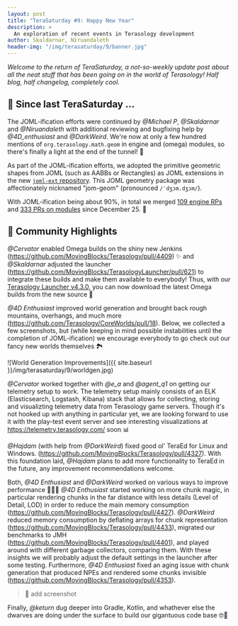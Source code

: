 ```yaml
---
layout: post
title: "TeraSaturday #9: Happy New Year"
description: >
  An exploration of recent events in Terasology development
author: Skaldarnar, Niruandaleth
header-img: "/img/terasaturday/9/banner.jpg"
---
```


_Welcome to the return of TeraSaturday, a not-so-weekly update post about all the neat stuff that has been going on in
the world of Terasology! Half blog, half changelog, completely cool._

## 📰 Since last TeraSaturday ...

The JOML-ification efforts were continued by _@Michael P_, _@Skaldarnar_ and _@Niruandaleth_ with additional reviewing and bugfixing help by _@4D\_enthusiast_ and _@DarkWeird_.
We're now at only a few hundred mentions of `org.terasology.math.geom` in engine and (omega) modules, so there's finally a light at the end of the tunnel! 🔦

As part of the JOML-ification efforts, we adopted the primitive geometric shapes from JOML (such as AABBs or Rectangles) as JOML extensions in the new [`joml-ext` repository](https://github.com/MovingBlocks/joml-ext).
This JOML geometry package was affectionately nicknamed "jom-geom" (pronounced `/ˈdʒɔm.dʒɔm/`).

With JOML-ification being about 90%, in total we merged [109 engine RPs](https://github.com/search?q=org%3AMovingBlocks+type%3Apr+merged%3A2020-12-26..2021-01-30) and [333 PRs on modules](https://github.com/search?q=org%3ATerasology+type%3Apr+merged%3A2020-12-26..2021-01-30) since December 25. :eyes:

## 🎀️ Community Highlights

_@Cervator_ enabled Omega builds on the shiny new Jenkins (https://github.com/MovingBlocks/Terasology/pull/4409) ✨ and _@Skaldarnar_ adjusted the launcher (https://github.com/MovingBlocks/TerasologyLauncher/pull/621) to integrate these builds and make them available to everybody!
Thus, with our [Terasology Launcher v4.3.0](https://github.com/MovingBlocks/TerasologyLauncher/releases/tag/v4.3.0), you can now download the latest Omega builds from the new source 🎉

_@4D Enthusiast_ improved world generation and brought back rough mountains, overhangs, and much more (https://github.com/Terasology/CoreWorlds/pull/18).
Below, we collected a few screenshots, but (while keeping in mind possible instabilities until the completion of JOML-ification) we encourage everybody to go check out our fancy new worlds themselves 🏞

![World Generation Improvements]({{ site.baseurl }}/img/terasaturday/9/worldgen.jpg)

_@Cervator_ worked together with _@e\_a_ and _@agent\_q1_ on getting our telemetry setup to work.
The telemetry setup mainly consists of an ELK (Elasticsearch, Logstash, Kibana) stack that allows for collecting, storing and visualizting telemetry data from Terasology game servers.
Though it's not hooked up with anything in particular yet, we are looking forward to use it with the play-test event server and see interesting visualizations at https://telemetry.terasology.com/ soon 📊

_@Hajdam_ (with help from _@DarkWeird_) fixed good ol' TeraEd for Linux and Windows. (https://github.com/MovingBlocks/Terasology/pull/4327).
With this foundation laid, _@Hajdam_ plans to add more functionality to TeraEd in the future, any improvement recommendations welcome.

Both, _@4D Enthusiast_ and _@DarkWeird_ worked on various ways to improve performance 🐢🧙‍♂️
_@4D Enthusiast_ started working on more chunk magic, in particular rendering chunks in the far distance with less details (Level of Detail, LOD) in order to reduce the main memory consumption (https://github.com/MovingBlocks/Terasology/pull/4427).
_@DarkWeird_ reduced memory consumption by deflating arrays for chunk representation (https://github.com/MovingBlocks/Terasology/pull/4433), migrated our benchmarks to JMH (https://github.com/MovingBlocks/Terasology/pull/4401), and played around with different garbage collectors, comparing them.
With these insights we will probably adjust the default settings in the launcher after some testing.
Furthermore, _@4D Enthusiast_ fixed an aging issue with chunk generation that produced NPEs and rendered some chunks invisible (https://github.com/MovingBlocks/Terasology/pull/4353).

> :construction: add screenshot

Finally, _@keturn_ dug deeper into Gradle, Kotlin, and whathever else the dwarves are doing under the surface to build our gigantuous code base 🤓🧰
